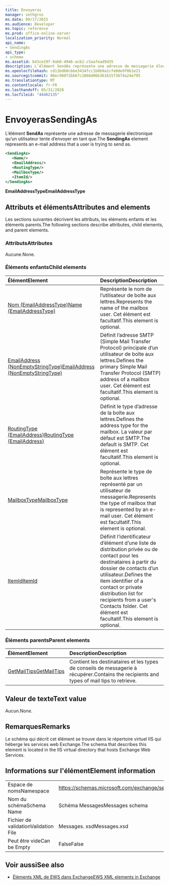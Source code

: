 ```yaml
---
title: Envoyeras
manager: sethgros
ms.date: 09/17/2015
ms.audience: Developer
ms.topic: reference
ms.prod: office-online-server
localization_priority: Normal
api_name:
- SendingAs
api_type:
- schema
ms.assetid: b43ce19f-9ab0-4946-acb2-c5aafead9d35
description: L’élément SendAs représente une adresse de messagerie électronique qu’un utilisateur tente d’envoyer en tant que.
ms.openlocfilehash: cd11bd60cbbe3434fcc1b0b9a1cfe0de9f0b1e21
ms.sourcegitcommit: 88ec988f2bb67c1866d06b361615f3674a24e795
ms.translationtype: MT
ms.contentlocale: fr-FR
ms.lasthandoff: 05/31/2020
ms.locfileid: "44462135"
---
```

# <a name="sendingas"></a><span data-ttu-id="5077f-103">Envoyeras</span><span class="sxs-lookup"><span data-stu-id="5077f-103">SendingAs</span></span>

<span data-ttu-id="5077f-104">L’élément **SendAs** représente une adresse de messagerie électronique qu’un utilisateur tente d’envoyer en tant que.</span><span class="sxs-lookup"><span data-stu-id="5077f-104">The **SendingAs** element represents an e-mail address that a user is trying to send as.</span></span> 
  
```XML
<SendingAs>
   <Name/>
   <EmailAddress/>
   <RoutingType/>
   <MailboxType/>
   <ItemId/>
</SendingAs>
```

 <span data-ttu-id="5077f-105">**EmailAddressType**</span><span class="sxs-lookup"><span data-stu-id="5077f-105">**EmailAddressType**</span></span>
## <a name="attributes-and-elements"></a><span data-ttu-id="5077f-106">Attributs et éléments</span><span class="sxs-lookup"><span data-stu-id="5077f-106">Attributes and elements</span></span>

<span data-ttu-id="5077f-107">Les sections suivantes décrivent les attributs, les éléments enfants et les éléments parents.</span><span class="sxs-lookup"><span data-stu-id="5077f-107">The following sections describe attributes, child elements, and parent elements.</span></span>
  
### <a name="attributes"></a><span data-ttu-id="5077f-108">Attributs</span><span class="sxs-lookup"><span data-stu-id="5077f-108">Attributes</span></span>

<span data-ttu-id="5077f-109">Aucune.</span><span class="sxs-lookup"><span data-stu-id="5077f-109">None.</span></span>
  
### <a name="child-elements"></a><span data-ttu-id="5077f-110">Éléments enfants</span><span class="sxs-lookup"><span data-stu-id="5077f-110">Child elements</span></span>

|<span data-ttu-id="5077f-111">**Élément**</span><span class="sxs-lookup"><span data-stu-id="5077f-111">**Element**</span></span>|<span data-ttu-id="5077f-112">**Description**</span><span class="sxs-lookup"><span data-stu-id="5077f-112">**Description**</span></span>|
|:-----|:-----|
|[<span data-ttu-id="5077f-113">Nom (EmailAddressType)</span><span class="sxs-lookup"><span data-stu-id="5077f-113">Name (EmailAddressType)</span></span>](name-emailaddresstype.md) <br/> |<span data-ttu-id="5077f-114">Représente le nom de l’utilisateur de boîte aux lettres.</span><span class="sxs-lookup"><span data-stu-id="5077f-114">Represents the name of the mailbox user.</span></span> <span data-ttu-id="5077f-115">Cet élément est facultatif.</span><span class="sxs-lookup"><span data-stu-id="5077f-115">This element is optional.</span></span>  <br/> |
|[<span data-ttu-id="5077f-116">EmailAddress (NonEmptyStringType)</span><span class="sxs-lookup"><span data-stu-id="5077f-116">EmailAddress (NonEmptyStringType)</span></span>](emailaddress-nonemptystringtype.md) <br/> |<span data-ttu-id="5077f-117">Définit l’adresse SMTP (Simple Mail Transfer Protocol) principale d’un utilisateur de boîte aux lettres.</span><span class="sxs-lookup"><span data-stu-id="5077f-117">Defines the primary Simple Mail Transfer Protocol (SMTP) address of a mailbox user.</span></span> <span data-ttu-id="5077f-118">Cet élément est facultatif.</span><span class="sxs-lookup"><span data-stu-id="5077f-118">This element is optional.</span></span>  <br/> |
|[<span data-ttu-id="5077f-119">RoutingType (EmailAddress)</span><span class="sxs-lookup"><span data-stu-id="5077f-119">RoutingType (EmailAddress)</span></span>](routingtype-emailaddress.md) <br/> |<span data-ttu-id="5077f-120">Définit le type d’adresse de la boîte aux lettres.</span><span class="sxs-lookup"><span data-stu-id="5077f-120">Defines the address type for the mailbox.</span></span> <span data-ttu-id="5077f-121">La valeur par défaut est SMTP.</span><span class="sxs-lookup"><span data-stu-id="5077f-121">The default is SMTP.</span></span> <span data-ttu-id="5077f-122">Cet élément est facultatif.</span><span class="sxs-lookup"><span data-stu-id="5077f-122">This element is optional.</span></span>  <br/> |
|[<span data-ttu-id="5077f-123">MailboxType</span><span class="sxs-lookup"><span data-stu-id="5077f-123">MailboxType</span></span>](mailboxtype.md) <br/> |<span data-ttu-id="5077f-124">Représente le type de boîte aux lettres représenté par un utilisateur de messagerie.</span><span class="sxs-lookup"><span data-stu-id="5077f-124">Represents the type of mailbox that is represented by an e-mail user.</span></span> <span data-ttu-id="5077f-125">Cet élément est facultatif.</span><span class="sxs-lookup"><span data-stu-id="5077f-125">This element is optional.</span></span>  <br/> |
|[<span data-ttu-id="5077f-126">ItemId</span><span class="sxs-lookup"><span data-stu-id="5077f-126">ItemId</span></span>](itemid.md) <br/> |<span data-ttu-id="5077f-127">Définit l’identificateur d’élément d’une liste de distribution privée ou de contact pour les destinataires à partir du dossier de contacts d’un utilisateur.</span><span class="sxs-lookup"><span data-stu-id="5077f-127">Defines the item identifier of a contact or private distribution list for recipients from a user's Contacts folder.</span></span> <span data-ttu-id="5077f-128">Cet élément est facultatif.</span><span class="sxs-lookup"><span data-stu-id="5077f-128">This element is optional.</span></span>  <br/> |
   
### <a name="parent-elements"></a><span data-ttu-id="5077f-129">Éléments parents</span><span class="sxs-lookup"><span data-stu-id="5077f-129">Parent elements</span></span>

|<span data-ttu-id="5077f-130">**Élément**</span><span class="sxs-lookup"><span data-stu-id="5077f-130">**Element**</span></span>|<span data-ttu-id="5077f-131">**Description**</span><span class="sxs-lookup"><span data-stu-id="5077f-131">**Description**</span></span>|
|:-----|:-----|
|[<span data-ttu-id="5077f-132">GetMailTips</span><span class="sxs-lookup"><span data-stu-id="5077f-132">GetMailTips</span></span>](getmailtips.md) <br/> |<span data-ttu-id="5077f-133">Contient les destinataires et les types de conseils de messagerie à récupérer.</span><span class="sxs-lookup"><span data-stu-id="5077f-133">Contains the recipients and types of mail tips to retrieve.</span></span>  <br/> |
   
## <a name="text-value"></a><span data-ttu-id="5077f-134">Valeur de texte</span><span class="sxs-lookup"><span data-stu-id="5077f-134">Text value</span></span>

<span data-ttu-id="5077f-135">Aucun.</span><span class="sxs-lookup"><span data-stu-id="5077f-135">None.</span></span>
  
## <a name="remarks"></a><span data-ttu-id="5077f-136">Remarques</span><span class="sxs-lookup"><span data-stu-id="5077f-136">Remarks</span></span>

<span data-ttu-id="5077f-137">Le schéma qui décrit cet élément se trouve dans le répertoire virtuel IIS qui héberge les services web Exchange.</span><span class="sxs-lookup"><span data-stu-id="5077f-137">The schema that describes this element is located in the IIS virtual directory that hosts Exchange Web Services.</span></span>
  
## <a name="element-information"></a><span data-ttu-id="5077f-138">Informations sur l'élément</span><span class="sxs-lookup"><span data-stu-id="5077f-138">Element information</span></span>

|||
|:-----|:-----|
|<span data-ttu-id="5077f-139">Espace de noms</span><span class="sxs-lookup"><span data-stu-id="5077f-139">Namespace</span></span>  <br/> |https://schemas.microsoft.com/exchange/services/2006/messages  <br/> |
|<span data-ttu-id="5077f-140">Nom du schéma</span><span class="sxs-lookup"><span data-stu-id="5077f-140">Schema Name</span></span>  <br/> |<span data-ttu-id="5077f-141">Schéma Messages</span><span class="sxs-lookup"><span data-stu-id="5077f-141">Messages schema</span></span>  <br/> |
|<span data-ttu-id="5077f-142">Fichier de validation</span><span class="sxs-lookup"><span data-stu-id="5077f-142">Validation File</span></span>  <br/> |<span data-ttu-id="5077f-143">Messages. xsd</span><span class="sxs-lookup"><span data-stu-id="5077f-143">Messages.xsd</span></span>  <br/> |
|<span data-ttu-id="5077f-144">Peut être vide</span><span class="sxs-lookup"><span data-stu-id="5077f-144">Can be Empty</span></span>  <br/> |<span data-ttu-id="5077f-145">False</span><span class="sxs-lookup"><span data-stu-id="5077f-145">False</span></span>  <br/> |
   
## <a name="see-also"></a><span data-ttu-id="5077f-146">Voir aussi</span><span class="sxs-lookup"><span data-stu-id="5077f-146">See also</span></span>



- [<span data-ttu-id="5077f-147">Éléments XML de EWS dans Exchange</span><span class="sxs-lookup"><span data-stu-id="5077f-147">EWS XML elements in Exchange</span></span>](ews-xml-elements-in-exchange.md)

